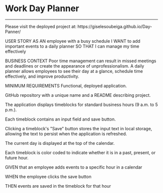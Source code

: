 
<h1>Work Day Planner</h1>
<hr>
Please visit the deployed project at: https://giselesoubeiga.github.io/Day-Panner/

USER STORY AS AN employee with a busy schedule I WANT to add important events to a daily planner SO THAT I can manage my time effectively

BUSINESS CONTEXT Poor time management can result in missed meetings and deadlines or create the appearance of unprofessionalism. A daily planner allows employees to see their day at a glance, schedule time effectively, and improve productivity.

MINIMUM REQUIREMENTS Functional, deployed application.

GitHub repository with a unique name and a README describing project.

The application displays timeblocks for standard business hours (9 a.m. to 5 p.m.).

Each timeblock contains an input field and save button.

Clicking a timeblock's "Save" button stores the input text in local storage, allowing the text to persist when the application is refreshed.

The current day is displayed at the top of the calendar.

Each timeblock is color coded to indicate whether it is in a past, present, or future hour.

GIVEN that an employee adds events to a specific hour in a calendar

WHEN the employee clicks the save button

THEN events are saved in the timeblock for that hour
